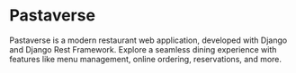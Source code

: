 # Pastaverse
Pastaverse is a modern restaurant web application, developed with Django and Django Rest Framework. Explore a seamless dining experience with features like menu management, online ordering, reservations, and more.
